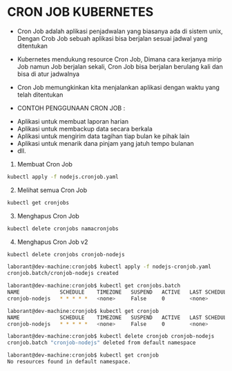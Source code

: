 # CRON JOB KUBERNETES
* Cron Job adalah aplikasi penjadwalan yang biasanya ada di sistem unix, Dengan Crob Job sebuah aplikasi bisa berjalan sesuai jadwal yang ditentukan

* Kubernetes mendukung resource Cron Job, Dimana cara kerjanya mirip Job namun Job berjalan sekali, Cron Job bisa berjalan berulang kali dan bisa di atur jadwalnya

* Cron Job memungkinkan kita menjalankan aplikasi dengan waktu yang telah ditentukan

* CONTOH PENGGUNAAN CRON JOB :
- Aplikasi untuk membuat laporan harian
- Aplikasi untuk membackup data secara berkala 
- Aplikasi untuk mengirim data tagihan tiap bulan ke pihak lain
- Aplikasi untuk menarik dana pinjam yang jatuh tempo bulanan
- dll.

1. Membuat Cron Job
```bash
kubectl apply -f nodejs.cronjob.yaml
```

2. Melihat semua Cron Job
```bash
kubectl get cronjobs
```

3. Menghapus Cron Job
```bash
kubectl delete cronjobs namacronjobs
```

4. Menghapus Cron Job v2
```bash
kubectl delete cronjobs cronjob-nodejs
```
```bash
laborant@dev-machine:cronjob$ kubectl apply -f nodejs-cronjob.yaml 
cronjob.batch/cronjob-nodejs created
```

```bash
laborant@dev-machine:cronjob$ kubectl get cronjobs.batch 
NAME             SCHEDULE    TIMEZONE   SUSPEND   ACTIVE   LAST SCHEDULE   AGE
cronjob-nodejs   * * * * *   <none>     False     0        <none>          15s
```

```bash
laborant@dev-machine:cronjob$ kubectl get cronjob
NAME             SCHEDULE    TIMEZONE   SUSPEND   ACTIVE   LAST SCHEDULE   AGE
cronjob-nodejs   * * * * *   <none>     False     0        <none>          21s
```

```bash
laborant@dev-machine:cronjob$ kubectl delete cronjob cronjob-nodejs 
cronjob.batch "cronjob-nodejs" deleted from default namespace
```

```bash
laborant@dev-machine:cronjob$ kubectl get cronjob
No resources found in default namespace.
```